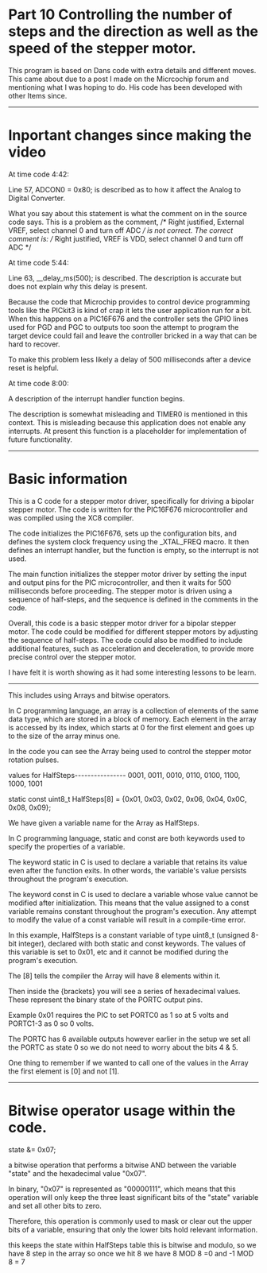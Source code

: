 # Part 10 Controlling the number of steps and the direction as well as the speed of the stepper motor.

This program is based on Dans code with extra details and different moves. This came about due to a post I made on the Micrcochip forum and mentioning what I was hoping to do. His code has been developed with other Items since.

----------------
# Inportant changes since making the video

At time code 4:42:

Line 57, ADCON0 = 0x80; is described as to how it affect the Analog to Digital Converter.

What you say about this statement is what the comment on in the source code says. This is a problem as the comment, /* Right justified, External VREF, select channel 0 and turn off ADC */ is not correct. The correct comment is: /* Right justified, VREF is VDD, select channel 0 and turn off ADC */

At time code 5:44:

Line 63, __delay_ms(500); is described. The description is accurate but does not explain why this delay is present.

Because the code that Microchip provides to control device programming tools like the PICkit3 is kind of crap it lets the user application run for a bit. When this happens on a PIC16F676 and the controller sets the GPIO lines used for PGD and PGC to outputs too soon the attempt to program the target device could fail and leave the controller bricked in a way that can be hard to recover.

To make this problem less likely a delay of 500 milliseconds after a device reset is helpful.

At time code 8:00:

A description of the interrupt handler function begins.


The description is somewhat misleading and TIMER0 is mentioned in this context. This is misleading because this application does not enable any interrupts. At present this function is a placeholder for implementation of future functionality.

-------------
# Basic information

This is a C code for a stepper motor driver, specifically for driving a bipolar stepper motor. The code is written for the PIC16F676 microcontroller and was compiled using the XC8 compiler.

The code initializes the PIC16F676, sets up the configuration bits, and defines the system clock frequency using the _XTAL_FREQ macro. It then defines an interrupt handler, but the function is empty, so the interrupt is not used.

The main function initializes the stepper motor driver by setting the input and output pins for the PIC microcontroller, and then it waits for 500 milliseconds before proceeding. The stepper motor is driven using a sequence of half-steps, and the sequence is defined in the comments in the code.

Overall, this code is a basic stepper motor driver for a bipolar stepper motor. The code could be modified for different stepper motors by adjusting the sequence of half-steps. The code could also be modified to include additional features, such as acceleration and deceleration, to provide more precise control over the stepper motor.

I have felt it is worth showing as it had some interesting lessons to be learn.

----------------------------------------------------------------------------------------------------------------------------------------------------------

This includes using Arrays and bitwise operators.

In C programming language, an array is a collection of elements of the same data type, which are stored in a block of memory. Each element in the array is accessed by its index, which starts at 0 for the first element and goes up to the size of the array minus one.

In the code you can see the Array being used to control the stepper motor rotation pulses.

values for HalfSteps---------------- 0001, 0011, 0010, 0110, 0100, 1100, 1000, 1001 

static const uint8_t HalfSteps[8] = {0x01, 0x03, 0x02, 0x06, 0x04, 0x0C, 0x08, 0x09};

We have given a variable name for the Array as HalfSteps.

In C programming language, static and const are both keywords used to specify the properties of a variable.

The keyword static in C is used to declare a variable that retains its value even after the function exits. In other words, the variable's value persists throughout the program's execution.

The keyword const in C is used to declare a variable whose value cannot be modified after initialization. This means that the value assigned to a const variable remains constant throughout the program's execution. Any attempt to modify the value of a const variable will result in a compile-time error.

In this example, HalfSteps is a constant variable of type uint8_t (unsigned 8-bit integer), declared with both static and const keywords. The values of this variable is set to 0x01, etc and it cannot be modified during the program's execution.

The [8] tells the compiler the Array will have 8 elements within it.

Then inside the {brackets} you will see a series of hexadecimal values. These represent the binary state of the PORTC output pins.

Example 0x01 requires the PIC to set PORTC0 as 1 so at 5 volts and PORTC1-3 as 0 so 0 volts.

The PORTC has 6 available outputs however earlier in the setup we set all the PORTC as state 0 so we do not need to worry about the bits 4 & 5.

One thing to remember if we wanted to call one of the values in the Array the first element is [0] and not [1].

------------------------------------------------------------------------------------------------------------------

# Bitwise operator usage within the code.

state &= 0x07;

a bitwise operation that performs a bitwise AND between the variable "state" and the hexadecimal value "0x07".

In binary, "0x07" is represented as "00000111", which means that this operation will only keep the three least significant bits of the "state" variable and set all other bits to zero.

Therefore, this operation is commonly used to mask or clear out the upper bits of a variable, ensuring that only the lower bits hold relevant information.

this keeps the state within HalfSteps table this is bitwise and modulo, so we have 8 step in the array so once we hit 8 we have 8 MOD 8 =0 and -1 MOD 8 = 7
